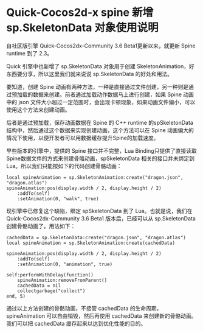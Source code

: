 # Quick-Cocos2d-x spine 新增 sp.SkeletonData 对象使用说明

自社区版引擎 Quick-Cocos2dx-Community 3.6 Beta1更新以来，就更新 Spine runtime 到了 2.3。

Quick 引擎中也新增了 sp.SkeletonData 对象用于创建 SkeletonAnimation，好东西要分享，所以这里我们就来说说 sp.SkeletonData 的好处和用法。

要知道，创建 Spine 动画有两种方法，一种是直接通过文件创建，另一种则是通过预加载的数据来创建。前者通过加载动作数据马上进行创建，如果 Spine 动画中的 json 文件大小超过一定范围时，会出现卡顿现象，如果动画文件偏小，可以使用这个方法来创建动画。

后者是通过预加载，保存动画数据在 Spine 的 C\+\+ runtime 的spSkeletonData结构中，然后通过这个数据来实现创建动画，这个方法可以在 Spine 动画偏大的情况下使用，以便开发者可以用数据缓存提升Spine的加载速度。


早些版本的引擎中，提供的 Spine 接口并不完整，Lua Binding只提供了直接读取Spine数据文件的方式来创建骨骼动画，spSkeletonData 相关的接口并未绑定到 Lua。所以我们只能按如下的代码创建骨骼动画：

	local spineAnimation = sp.SkeletonAnimation:create("dragon.json", "dragon.atlas")
	spineAnimation:pos(display.width / 2, display.height / 2)
    	:addTo(self)
    	:setAnimation(0, "walk", true)

现引擎中已修复这个缺陷，绑定 spSkeletonData 到了 Lua。也就是说，我们在 Quick-Cocos2dx-Community 3.6 Beta1 版本后，已经可以从 sp.SkeletonData 创建骨骼动画了。用法如下：

	cachedData = sp.SkeletonData:create("dragon.json", "dragon.atlas")
	local spineAnimation = sp.SkeletonAnimation:create(cachedData)

	spineAnimation:pos(display.width / 2, display.height / 2)
    	:addTo(self)
    	:setAnimation(0, "animation", true)

	self:performWithDelay(function()
    	spineAnimation:removeFromParent()
    	cachedData = nil
    	collectgarbage("collect")
	end, 5)

通过以上方法创建的骨骼动画，不接管 cachedData 的生命周期，spineAnimation 可以自由销毁，然后再使用 cachedData 来创建新的骨骼动画。我们可以把 cachedData 缓存起来以达到优化性能的目的。
